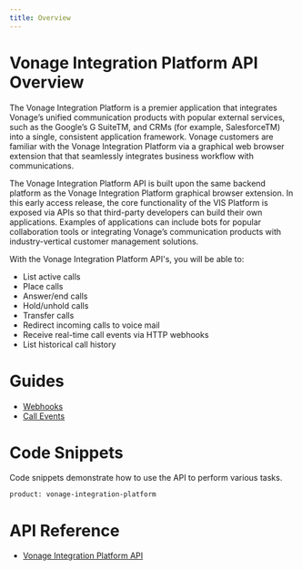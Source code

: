 ```yaml
---
title: Overview
---
```

# Vonage Integration Platform API Overview

The Vonage Integration Platform is a premier application that integrates Vonage’s unified communication products with popular external services, such as the Google’s G SuiteTM, and CRMs (for example, SalesforceTM) into a single, consistent application framework. Vonage customers are familiar with the Vonage Integration Platform via a graphical web browser extension that that seamlessly integrates business workflow with communications.

The Vonage Integration Platform API is built upon the same backend platform as the Vonage Integration Platform graphical browser extension. In this early access release, the core functionality of the VIS Platform is exposed via APIs so that third-party developers can build their own applications. Examples of applications can include bots for popular collaboration tools or integrating Vonage’s communication products with industry-vertical customer management solutions.

With the Vonage Integration Platform API's, you will be able to:

* List active calls
* Place calls
* Answer/end calls 
* Hold/unhold calls
* Transfer calls
* Redirect incoming calls to voice mail
* Receive real-time call events via HTTP webhooks
* List historical call history

# Guides

* [Webhooks](/vonage-integration-platform/concepts/webhooks)
* [Call Events](/vonage-integration-platform/concepts/call-events)

# Code Snippets

Code snippets demonstrate how to use the API to perform various tasks.

```code_snippet_list
product: vonage-integration-platform
```

# API Reference

* [Vonage Integration Platform API](/api/vonage-integration-platform)
